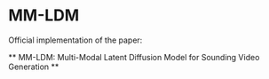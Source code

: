 # MM-LDM

Official implementation of the paper: 

** MM-LDM: Multi-Modal Latent Diffusion Model for Sounding Video Generation **
